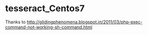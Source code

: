 # tesseract_Centos7


Thanks to http://glidingphenomena.blogspot.in/2011/03/php-exec-command-not-working-sh-command.html 

